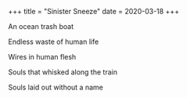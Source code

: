 +++
title = "Sinister Sneeze"
date = 2020-03-18
+++

An ocean trash boat

Endless waste of human life

Wires in human flesh

Souls that whisked along the train

Souls laid out without a name
